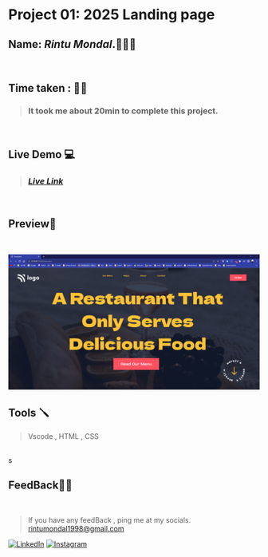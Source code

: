 # **Project 01: 2025 Landing page**

## **Name:**  _Rintu Mondal_.🧑🏽‍💻
<br>

## **Time taken :** ✍🏼

>### It took me about 20min to complete this project.
<br>

## **Live Demo**  💻 

>### _[**Live Link**](www.heyrintu.me)_
<br>

## **Preview**🔎
<br>

![screenshot](./Screenshot.png)
<br>


## **Tools** 🪛
>Vscode , HTML , CSS

<br>s

## **FeedBack**🥷🏼

<br>

> If you have any feedBack , ping me at my socials. rintumondal1998@gmail.com

[![LinkedIn][linkedin-shield]][linkedin-url]
[![Instagram][instagram-shield]][instagram-url]


[instagram-shield]: https://img.shields.io/badge/Instagram-%23E4405F.svg?style=for-the-badge&logo=Instagram&logoColor=white
[instagram-url]: https://www.instagram.com/fairyhunter.gg/

[linkedin-shield]: https://img.shields.io/badge/-LinkedIn-black.svg?style=for-the-badge&logo=linkedin&colorB=0B5FBB
[linkedin-url]: https://www.linkedin.com/in/heyrintu/


